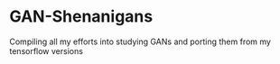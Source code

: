 # GAN-Shenanigans
Compiling all my efforts into studying GANs and porting them from my tensorflow versions
